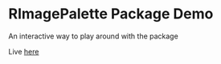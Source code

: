 # RImagePalette Package Demo

An interactive way to play around with the package

Live [here](https://jnkcarlson.shinyapps.io/RImagePaletteShiny/)